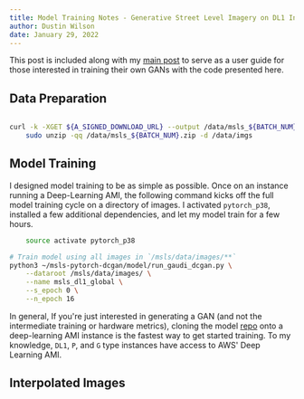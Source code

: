 ```yaml
---
title: Model Training Notes - Generative Street Level Imagery on DL1 Instances
author: Dustin Wilson
date: January 29, 2022
---
```


This post is included along with my [main post](./trained-a-gan.html) to serve as a user guide for those interested in training their own GANs with the code presented here. 

## Data Preparation

```bash

curl -k -XGET ${A_SIGNED_DOWNLOAD_URL} --output /data/msls_${BATCH_NUM}.zip &&\
    sudo unzip -qq /data/msls_${BATCH_NUM}.zip -d /data/imgs
```

## Model Training

I designed model training to be as simple as possible. Once on an instance running a Deep-Learning AMI, the following command kicks off the full model training cycle on a directory of images. I activated `pytorch_p38`, installed a few additional dependencies, and let my model train for a few hours.

```bash
    source activate pytorch_p38

# Train model using all images in `/msls/data/images/**`
python3 ~/msls-pytorch-dcgan/model/run_gaudi_dcgan.py \
    --dataroot /msls/data/images/ \
    --name msls_dl1_global \
    --s_epoch 0 \
    --n_epoch 16

```

In general, If you're just interested in generating a GAN (and not the intermediate training or hardware metrics), cloning the model [repo](https://github.com/DMW2151/msls-pytorch-dcgan) onto a deep-learning AMI instance is the fastest way to get started training. To my knowledge, `DL1`, `P`, and `G` type instances have access to AWS' Deep Learning AMI.




## Interpolated Images

